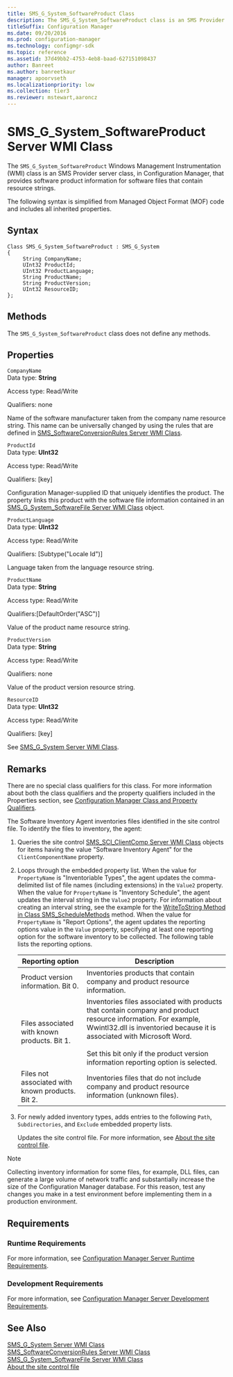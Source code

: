 ```yaml
---
title: SMS_G_System_SoftwareProduct Class
description: The SMS_G_System_SoftwareProduct class is an SMS Provider server class that provides software product information for software files that contain resource strings.
titleSuffix: Configuration Manager
ms.date: 09/20/2016
ms.prod: configuration-manager
ms.technology: configmgr-sdk
ms.topic: reference
ms.assetid: 37d49bb2-4753-4eb8-baad-627151098437
author: Banreet
ms.author: banreetkaur
manager: apoorvseth
ms.localizationpriority: low
ms.collection: tier3
ms.reviewer: mstewart,aaroncz 
---
```

# SMS_G_System_SoftwareProduct Server WMI Class
The `SMS_G_System_SoftwareProduct` Windows Management Instrumentation (WMI) class is an SMS Provider server class, in Configuration Manager, that provides software product information for software files that contain resource strings.  

 The following syntax is simplified from Managed Object Format (MOF) code and includes all inherited properties.  

## Syntax  

```  
Class SMS_G_System_SoftwareProduct : SMS_G_System  
{  
     String CompanyName;  
     UInt32 ProductId;  
     UInt32 ProductLanguage;  
     String ProductName;  
     String ProductVersion;  
     UInt32 ResourceID;  
};  
```  

## Methods  
 The `SMS_G_System_SoftwareProduct` class does not define any methods.  

## Properties  
 `CompanyName`  
 Data type: **String**  

 Access type: Read/Write  

 Qualifiers: none  

 Name of the software manufacturer taken from the company name resource string. This name can be universally changed by using the rules that are defined in [SMS_SoftwareConversionRules Server WMI Class](../../../../../develop/reference/core/clients/manage/sms_softwareconversionrules-server-wmi-class.md).  

 `ProductId`  
 Data type: **UInt32**  

 Access type: Read/Write  

 Qualifiers: [key]  

 Configuration Manager-supplied ID that uniquely identifies the product. The property links this product with the software file information contained in an [SMS_G_System_SoftwareFile Server WMI Class](../../../../../develop/reference/core/clients/manage/sms_g_system_softwarefile-server-wmi-class.md) object.  

 `ProductLanguage`  
 Data type: **UInt32**  

 Access type: Read/Write  

 Qualifiers: [Subtype("Locale Id")]  

 Language taken from the language resource string.  

 `ProductName`  
 Data type: **String**  

 Access type: Read/Write  

 Qualifiers:[DefaultOrder("ASC")]  

 Value of the product name resource string.  

 `ProductVersion`  
 Data type: **String**  

 Access type: Read/Write  

 Qualifiers: none  

 Value of the product version resource string.  

 `ResourceID`  
 Data type: **UInt32**  

 Access type: Read/Write  

 Qualifiers: [key]  

 See [SMS_G_System Server WMI Class](../../../../../develop/reference/core/clients/manage/sms_g_system-server-wmi-class.md).  

## Remarks  
 There are no special class qualifiers for this class. For more information about both the class qualifiers and the property qualifiers included in the Properties section, see [Configuration Manager Class and Property Qualifiers](../../../../../develop/reference/misc/class-and-property-qualifiers.md).  

 The Software Inventory Agent inventories files identified in the site control file. To identify the files to inventory, the agent:  

1. Queries the site control [SMS_SCI_ClientComp Server WMI Class](../../../../../develop/reference/core/servers/configure/sms_sci_clientcomp-server-wmi-class.md) objects for items having the value "Software Inventory Agent" for the `ClientComponentName` property.  

2. Loops through the embedded property list. When the value for `PropertyName` is "Inventoriable Types", the agent updates the comma-delimited list of file names (including extensions) in the `Value2` property. When the value for `PropertyName` is "Inventory Schedule", the agent updates the interval string in the `Value2` property. For information about creating an interval string, see the example for the [WriteToString Method in Class SMS_ScheduleMethods](../../../../../develop/reference/core/servers/configure/writetostring-method-in-class-sms_schedulemethods.md) method. When the value for `PropertyName` is "Report Options", the agent updates the reporting options value in the `Value` property, specifying at least one reporting option for the software inventory to be collected. The following table lists the reporting options.  


   |                 Reporting option                 |                                                                                                                                       Description                                                                                                                                       |
   |--------------------------------------------------|-----------------------------------------------------------------------------------------------------------------------------------------------------------------------------------------------------------------------------------------------------------------------------------------|
   |       Product version information. Bit 0.        |                                                                                                       Inventories products that contain company and product resource information.                                                                                                       |
   |   Files associated with known products. Bit 1.   | Inventories files associated with products that contain company and product resource information. For example, Wwintl32.dll is inventoried because it is associated with Microsoft Word.<br /><br /> Set this bit only if the product version information reporting option is selected. |
   | Files not associated with known products. Bit 2. |                                                                                             Inventories files that do not include company and product resource information (unknown files).                                                                                             |


3. For newly added inventory types, adds entries to the following `Path`, `Subdirectories`, and `Exclude` embedded property lists.  

   Updates the site control file. For more information, see [About the site control file](../../../../core/understand/about-the-configuration-manager-site-control-file.md).  

> [!NOTE]
>  Collecting inventory information for some files, for example, DLL files, can generate a large volume of network traffic and substantially increase the size of the Configuration Manager database. For this reason, test any changes you make in a test environment before implementing them in a production environment.  

## Requirements  

### Runtime Requirements  
 For more information, see [Configuration Manager Server Runtime Requirements](../../../../../develop/core/reqs/server-runtime-requirements.md).  

### Development Requirements  
 For more information, see [Configuration Manager Server Development Requirements](../../../../../develop/core/reqs/server-development-requirements.md).  

## See Also  
 [SMS_G_System Server WMI Class](../../../../../develop/reference/core/clients/manage/sms_g_system-server-wmi-class.md)   
 [SMS_SoftwareConversionRules Server WMI Class](../../../../../develop/reference/core/clients/manage/sms_softwareconversionrules-server-wmi-class.md)   
 [SMS_G_System_SoftwareFile Server WMI Class](../../../../../develop/reference/core/clients/manage/sms_g_system_softwarefile-server-wmi-class.md)   
 [About the site control file](../../../../core/understand/about-the-configuration-manager-site-control-file.md)
